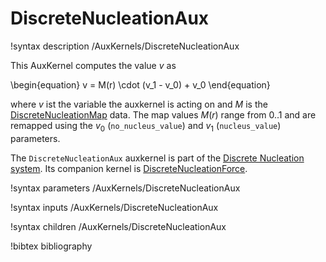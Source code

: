 # DiscreteNucleationAux

!syntax description /AuxKernels/DiscreteNucleationAux

This AuxKernel computes the value $v$ as

\begin{equation}
v = M(r) \cdot (v_1 - v_0) + v_0
\end{equation}

where $v$ ist the variable the auxkernel is acting on and $M$ is the
[DiscreteNucleationMap](/DiscreteNucleationMap.md) data. The map values $M(r)$
range from 0..1 and are remapped using the $v_0$ (`no_nucleus_value`) and $v_1$
(`nucleus_value`) parameters.

The `DiscreteNucleationAux` auxkernel is part of the
[Discrete Nucleation system](Nucleation/DiscreteNucleation.md). Its companion
kernel is [DiscreteNucleationForce](/DiscreteNucleationForce.md).

!syntax parameters /AuxKernels/DiscreteNucleationAux

!syntax inputs /AuxKernels/DiscreteNucleationAux

!syntax children /AuxKernels/DiscreteNucleationAux

!bibtex bibliography
